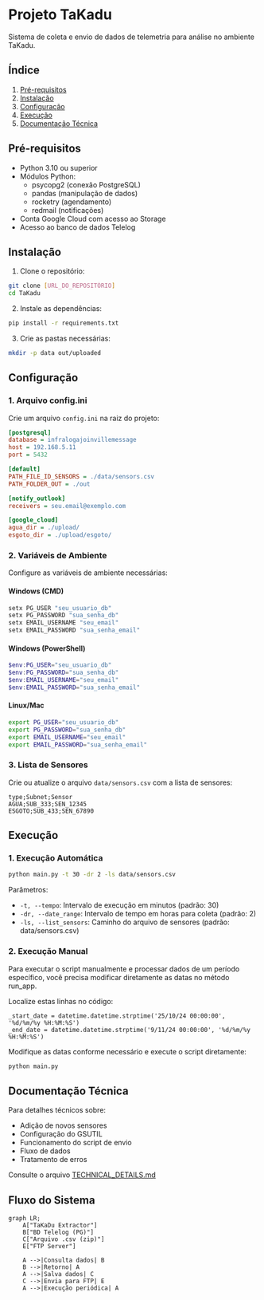 # Projeto TaKadu

Sistema de coleta e envio de dados de telemetria para análise no ambiente TaKadu.

## Índice
1. [Pré-requisitos](#pré-requisitos)
2. [Instalação](#instalação)
3. [Configuração](#configuração)
4. [Execução](#execução)
5. [Documentação Técnica](#documentação-técnica)

## Pré-requisitos

- Python 3.10 ou superior
- Módulos Python:
  - psycopg2 (conexão PostgreSQL)
  - pandas (manipulação de dados)
  - rocketry (agendamento)
  - redmail (notificações)
- Conta Google Cloud com acesso ao Storage
- Acesso ao banco de dados Telelog

## Instalação

1. Clone o repositório:
```bash
git clone [URL_DO_REPOSITÓRIO]
cd TaKadu
```

2. Instale as dependências:
```bash
pip install -r requirements.txt
```

3. Crie as pastas necessárias:
```bash
mkdir -p data out/uploaded
```

## Configuração

### 1. Arquivo config.ini

Crie um arquivo `config.ini` na raiz do projeto:

```ini
[postgresql]
database = infralogajoinvillemessage
host = 192.168.5.11
port = 5432

[default]
PATH_FILE_ID_SENSORS = ./data/sensors.csv
PATH_FOLDER_OUT = ./out

[notify_outlook]
receivers = seu.email@exemplo.com

[google_cloud]
agua_dir = ./upload/
esgoto_dir = ./upload/esgoto/
```

### 2. Variáveis de Ambiente

Configure as variáveis de ambiente necessárias:

#### Windows (CMD)
```cmd
setx PG_USER "seu_usuario_db"
setx PG_PASSWORD "sua_senha_db"
setx EMAIL_USERNAME "seu_email"
setx EMAIL_PASSWORD "sua_senha_email"
```

#### Windows (PowerShell)
```powershell
$env:PG_USER="seu_usuario_db"
$env:PG_PASSWORD="sua_senha_db"
$env:EMAIL_USERNAME="seu_email"
$env:EMAIL_PASSWORD="sua_senha_email"
```

#### Linux/Mac
```bash
export PG_USER="seu_usuario_db"
export PG_PASSWORD="sua_senha_db"
export EMAIL_USERNAME="seu_email"
export EMAIL_PASSWORD="sua_senha_email"
```

### 3. Lista de Sensores

Crie ou atualize o arquivo `data/sensors.csv` com a lista de sensores:

```csv
type;Subnet;Sensor
AGUA;SUB_333;SEN_12345
ESGOTO;SUB_433;SEN_67890
```

## Execução

### 1. Execução Automática

```bash
python main.py -t 30 -dr 2 -ls data/sensors.csv
```

Parâmetros:
- `-t, --tempo`: Intervalo de execução em minutos (padrão: 30)
- `-dr, --date_range`: Intervalo de tempo em horas para coleta (padrão: 2)
- `-ls, --list_sensors`: Caminho do arquivo de sensores (padrão: data/sensors.csv)

### 2. Execução Manual
Para executar o script manualmente e processar dados de um período específico, você precisa modificar diretamente as datas no método run_app.

Localize estas linhas no código:
```
_start_date = datetime.datetime.strptime('25/10/24 00:00:00', '%d/%m/%y %H:%M:%S')
_end_date = datetime.datetime.strptime('9/11/24 00:00:00', '%d/%m/%y %H:%M:%S')
```

Modifique as datas conforme necessário e execute o script diretamente:
```bash
python main.py
```

## Documentação Técnica

Para detalhes técnicos sobre:
- Adição de novos sensores
- Configuração do GSUTIL
- Funcionamento do script de envio
- Fluxo de dados
- Tratamento de erros

Consulte o arquivo [TECHNICAL_DETAILS.md](TECHNICAL_DETAILS.md)

## Fluxo do Sistema

```mermaid
graph LR;
    A["TaKaDu Extractor"]
    B["BD Telelog (PG)"]
    C["Arquivo .csv (zip)"]
    E["FTP Server"]
    
    A -->|Consulta dados| B
    B -->|Retorno| A
    A -->|Salva dados| C
    C -->|Envia para FTP| E
    A -->|Execução periódica| A
```